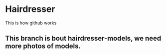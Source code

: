 # Hairdresser
This is how github works
## This branch is bout hairdresser-models, we need more photos of models.
